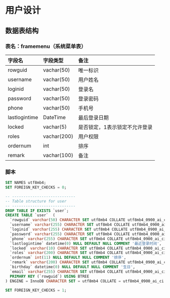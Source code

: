 # 用户设计

## 数据表结构
### 表名：framemenu（系统菜单表）

|字段名| 字段类型 |备注|
|:---|:---|:---|
|rowguid|vachar(50)|唯一标识|
|username|vachar(50)|用户姓名|
|loginid|vachar(50)|登录名|
|password|vachar(50)|登录密码|
|phone|vachar(50)|手机号|
|lastlogintime|DateTime|最后登录日期|
|locked|vachar(5)|是否锁定，1表示锁定不允许登录|
|roles|vachar(200)|用户权限|
|ordernum|int|排序|
|remark|vachar(100)|备注|

### 脚本
```sql
SET NAMES utf8mb4;
SET FOREIGN_KEY_CHECKS = 0;

-- ----------------------------
-- Table structure for user
-- ----------------------------
DROP TABLE IF EXISTS `user`;
CREATE TABLE `user`  (
  `rowguid` varchar(50) CHARACTER SET utf8mb4 COLLATE utf8mb4_0900_ai_ci NOT NULL COMMENT '唯一标识',
  `username` varchar(255) CHARACTER SET utf8mb4 COLLATE utf8mb4_0900_ai_ci NULL DEFAULT NULL COMMENT '用户姓名',
  `loginid` varchar(255) CHARACTER SET utf8mb4 COLLATE utf8mb4_0900_ai_ci NULL DEFAULT NULL COMMENT '用户登录名',
  `password` varchar(255) CHARACTER SET utf8mb4 COLLATE utf8mb4_0900_ai_ci NULL DEFAULT NULL COMMENT '用户登录密码',
  `phone` varchar(255) CHARACTER SET utf8mb4 COLLATE utf8mb4_0900_ai_ci NULL DEFAULT NULL COMMENT '手机号',
  `lastlogintime` datetime(0) NULL DEFAULT NULL COMMENT '最近登录时间',
  `locked` varchar(10) CHARACTER SET utf8mb4 COLLATE utf8mb4_0900_ai_ci NULL DEFAULT NULL COMMENT '是否锁定，1表示锁定不允许登录',
  `roles` varchar(200) CHARACTER SET utf8mb4 COLLATE utf8mb4_0900_ai_ci NULL DEFAULT NULL COMMENT '用户权限',
  `ordernum` int(11) NULL DEFAULT NULL COMMENT '排序',
  `remark` varchar(200) CHARACTER SET utf8mb4 COLLATE utf8mb4_0900_ai_ci NULL DEFAULT NULL COMMENT '备注',
  `birthday` datetime(0) NULL DEFAULT NULL COMMENT '生日',
  `email` varchar(255) CHARACTER SET utf8mb4 COLLATE utf8mb4_0900_ai_ci NULL DEFAULT NULL COMMENT '邮箱',
  PRIMARY KEY (`rowguid`) USING BTREE
) ENGINE = InnoDB CHARACTER SET = utf8mb4 COLLATE = utf8mb4_0900_ai_ci ROW_FORMAT = Dynamic;

SET FOREIGN_KEY_CHECKS = 1;
```